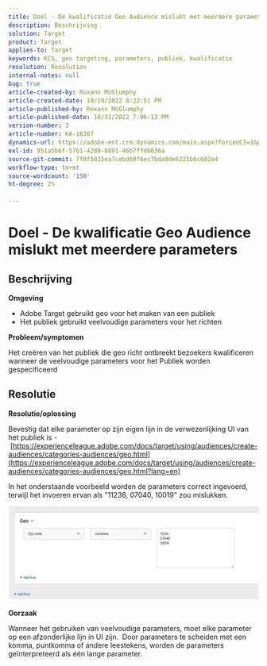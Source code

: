 ```yaml
---
title: Doel - De kwalificatie Geo Audience mislukt met meerdere parameters
description: Beschrijving
solution: Target
product: Target
applies-to: Target
keywords: KCS, geo targeting, parameters, publiek, kwalificatie
resolution: Resolution
internal-notes: null
bug: true
article-created-by: Roxann McGlumphy
article-created-date: 10/19/2022 8:22:51 PM
article-published-by: Roxann McGlumphy
article-published-date: 10/31/2022 7:06:13 PM
version-number: 3
article-number: KA-16307
dynamics-url: https://adobe-ent.crm.dynamics.com/main.aspx?forceUCI=1&pagetype=entityrecord&etn=knowledgearticle&id=1c1274c8-eb4f-ed11-bba2-00224808679b
exl-id: 951a5b6f-5761-4280-8891-46b7ffd6036a
source-git-commit: 7f0f5035ea7cebd60f6ec7bda9de6225b6c602a4
workflow-type: tm+mt
source-wordcount: '150'
ht-degree: 2%

---
```


# Doel - De kwalificatie Geo Audience mislukt met meerdere parameters

## Beschrijving


<b>Omgeving</b>

- Adobe Target gebruikt geo voor het maken van een publiek
- Het publiek gebruikt veelvoudige parameters voor het richten


<b>Probleem/symptomen</b>

Het creëren van het publiek die geo richt ontbreekt bezoekers kwalificeren wanneer de veelvoudige parameters voor het Publiek worden gespecificeerd




## Resolutie


<b>Resolutie/oplossing</b>

Bevestig dat elke parameter op zijn eigen lijn in de verwezenlijking UI van het publiek is - [https://experienceleague.adobe.com/docs/target/using/audiences/create-audiences/categories-audiences/geo.html](https://experienceleague.adobe.com/docs/target/using/audiences/create-audiences/categories-audiences/geo.html?lang=en)

In het onderstaande voorbeeld worden de parameters correct ingevoerd, terwijl het invoeren ervan als &quot;11236, 07040, 10019&quot; zou mislukken.

![](assets/e6a271f9-4e59-ed11-9561-6045bd006e5a.png)

<b>Oorzaak</b>

Wanneer het gebruiken van veelvoudige parameters, moet elke parameter op een afzonderlijke lijn in UI zijn.  Door parameters te scheiden met een komma, puntkomma of andere leestekens, worden de parameters geïnterpreteerd als één lange parameter.
